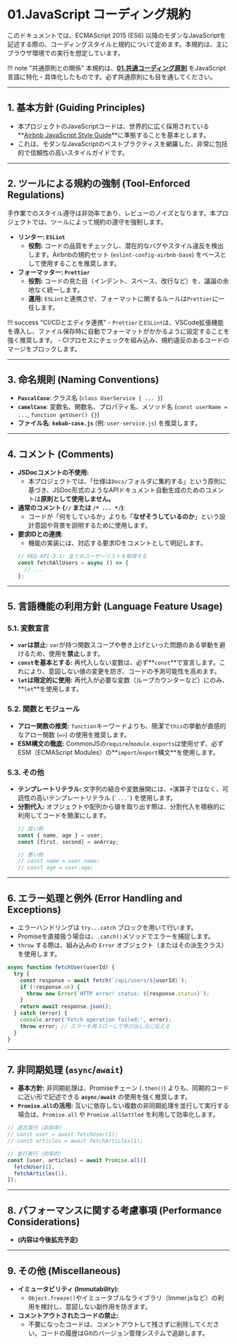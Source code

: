 # 01.JavaScript コーディング規約

このドキュメントでは、ECMAScript 2015 (ES6) 以降のモダンなJavaScriptを記述する際の、コーディングスタイルと規約について定めます。本規約は、主にブラウザ環境での実行を想定しています。

!!! note "共通原則との関係"
    本規約は、**[01.共通コーディング原則](../../01_共通規則/01_共通コーディング原則.md)** をJavaScript言語に特化・具体化したものです。必ず共通原則にも目を通してください。

---

## 1. 基本方針 (Guiding Principles)

*   本プロジェクトのJavaScriptコードは、世界的に広く採用されている**[Airbnb JavaScript Style Guide](https://github.com/airbnb/javascript)**に準拠することを基本とします。
*   これは、モダンなJavaScriptのベストプラクティスを網羅した、非常に包括的で信頼性の高いスタイルガイドです。

---

## 2. ツールによる規約の強制 (Tool-Enforced Regulations)

手作業でのスタイル遵守は非効率であり、レビューのノイズとなります。本プロジェクトでは、ツールによって規約の遵守を強制します。

*   **リンター: `ESLint`**
    *   **役割:** コードの品質をチェックし、潜在的なバグやスタイル違反を検出します。Airbnbの規約セット (`eslint-config-airbnb-base`) をベースとして使用することを推奨します。
*   **フォーマッター: `Prettier`**
    *   **役割:** コードの見た目（インデント、スペース、改行など）を、議論の余地なく統一します。
    *   **運用:** `ESLint`と連携させ、フォーマットに関するルールは`Prettier`に一任します。

!!! success "CI/CDとエディタ連携"
    - `Prettier`と`ESLint`は、VSCode拡張機能を導入し、ファイル保存時に自動でフォーマットがかかるように設定することを強く推奨します。
    - CIプロセスにチェックを組み込み、規約違反のあるコードのマージをブロックします。

---

## 3. 命名規則 (Naming Conventions)

*   **`PascalCase`**: クラス名 (`class UserService { ... }`)
*   **`camelCase`**: 変数名、関数名、プロパティ名、メソッド名 (`const userName = ...`, `function getUser() {}`)
*   **ファイル名**: **`kebab-case.js`** (例: `user-service.js`) を推奨します。

---

## 4. コメント (Comments)

*   **JSDocコメントの不使用:**
    *   本プロジェクトでは、「仕様は`Docs/`フォルダに集約する」という原則に基づき、JSDoc形式のようなAPIドキュメント自動生成のためのコメントは**原則として使用しません。**
*   **通常のコメント (`//` または `/* ... */`)**:
    *   コードが「何をしているか」よりも「**なぜそうしているのか**」という設計意図や背景を説明するために使用します。
*   **要求IDとの連携**:
    *   機能の実装には、対応する要求IDをコメントとして明記します。
    ```javascript
    // REQ-API-3.1: 全てのユーザーリストを取得する
    const fetchAllUsers = async () => {
      // ...
    };
    ```

---

## 5. 言語機能の利用方針 (Language Feature Usage)

### 5.1. 変数宣言
*   **`var`は禁止:** `var`が持つ関数スコープや巻き上げといった問題のある挙動を避けるため、使用を**禁止**します。
*   **`const`を基本とする:** 再代入しない変数は、必ず**`const`**で宣言します。これにより、意図しない値の変更を防ぎ、コードの予測可能性を高めます。
*   **`let`は限定的に使用:** 再代入が必要な変数（ループカウンターなど）にのみ、**`let`**を使用します。

### 5.2. 関数とモジュール
*   **アロー関数の推奨:** `function`キーワードよりも、簡潔で`this`の挙動が直感的なアロー関数 (`=>`) の使用を推奨します。
*   **ESM構文の徹底:** CommonJSの`require`/`module.exports`は使用せず、必ずESM（ECMAScript Modules）の**`import`/`export`構文**を使用します。

### 5.3. その他
*   **テンプレートリテラル:** 文字列の結合や変数展開には、`+`演算子ではなく、可読性の高いテンプレートリテラル (`` `...` ``) を使用します。
*   **分割代入:** オブジェクトや配列から値を取り出す際は、分割代入を積極的に利用してコードを簡潔にします。
    ```javascript
    // 良い例
    const { name, age } = user;
    const [first, second] = anArray;
    
    // 悪い例
    // const name = user.name;
    // const age = user.age;
    ```

---

## 6. エラー処理と例外 (Error Handling and Exceptions)

*   エラーハンドリングは `try...catch` ブロックを用いて行います。
*   Promiseを直接扱う場合は、`.catch()`メソッドでエラーを捕捉します。
*   `throw` する際は、組み込みの `Error` オブジェクト（またはその派生クラス）を使用します。

```javascript
async function fetchUser(userId) {
  try {
    const response = await fetch(`/api/users/${userId}`);
    if (!response.ok) {
      throw new Error(`HTTP error! status: ${response.status}`);
    }
    return await response.json();
  } catch (error) {
    console.error('Fetch operation failed:', error);
    throw error; // エラーを再スローして呼び出し元に伝える
  }
}
```

---

## 7. 非同期処理 (`async`/`await`)

*   **基本方針:** 非同期処理は、Promiseチェーン (`.then()`) よりも、同期的コードに近い形で記述できる **`async/await`** の使用を強く推奨します。
*   **`Promise.all`の活用:** 互いに依存しない複数の非同期処理を並行して実行する場合は、`Promise.all` や `Promise.allSettled` を利用して効率化します。

```javascript
// 逐次実行（非効率）
// const user = await fetchUser(1);
// const articles = await fetchArticles(1);

// 並行実行（効率的）
const [user, articles] = await Promise.all([
  fetchUser(1),
  fetchArticles(1),
]);
```

---

## 8. パフォーマンスに関する考慮事項 (Performance Considerations)
*   **(内容は今後拡充予定)**

---

## 9. その他 (Miscellaneous)
*   **イミュータビリティ (Immutability):**
    *   `Object.freeze()`やイミュータブルなライブラリ（Immer.jsなど）の利用を検討し、意図しない副作用を防ぎます。
*   **コメントアウトされたコードの禁止:**
    *   不要になったコードは、コメントアウトして残さずに削除してください。コードの履歴はGitのバージョン管理システムで追跡します。

